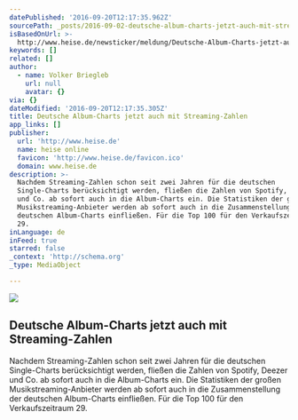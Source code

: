 ```yaml
---
datePublished: '2016-09-20T12:17:35.962Z'
sourcePath: _posts/2016-09-02-deutsche-album-charts-jetzt-auch-mit-streaming-zahlen.md
isBasedOnUrl: >-
  http://www.heise.de/newsticker/meldung/Deutsche-Album-Charts-jetzt-auch-mit-Streaming-Zahlen-3089360.html
keywords: []
related: []
author:
  - name: Volker Briegleb
    url: null
    avatar: {}
via: {}
dateModified: '2016-09-20T12:17:35.305Z'
title: Deutsche Album-Charts jetzt auch mit Streaming-Zahlen
app_links: []
publisher:
  url: 'http://www.heise.de'
  name: heise online
  favicon: 'http://www.heise.de/favicon.ico'
  domain: www.heise.de
description: >-
  Nachdem Streaming-Zahlen schon seit zwei Jahren für die deutschen
  Single-Charts berücksichtigt werden, fließen die Zahlen von Spotify, Deezer
  und Co. ab sofort auch in die Album-Charts ein. Die Statistiken der großen
  Musikstreaming-Anbieter werden ab sofort auch in die Zusammenstellung der
  deutschen Album-Charts einfließen. Für die Top 100 für den Verkaufszeitraum
  29.
inLanguage: de
inFeed: true
starred: false
_context: 'http://schema.org'
_type: MediaObject

---
```

<article style=""><img src="https://s3-us-west-2.amazonaws.com/the-grid-img/p/a8ca8a8b4b2974177fac89269ed3ed22b91570c7.jpg" /><h1>Deutsche Album-Charts jetzt auch mit Streaming-Zahlen</h1><p>Nachdem Streaming-Zahlen schon seit zwei Jahren für die deutschen Single-Charts berücksichtigt werden, fließen die Zahlen von Spotify, Deezer und Co. ab sofort auch in die Album-Charts ein. Die Statistiken der großen Musikstreaming-Anbieter werden ab sofort auch in die Zusammenstellung der deutschen Album-Charts einfließen. Für die Top 100 für den Verkaufszeitraum 29.</p></article>